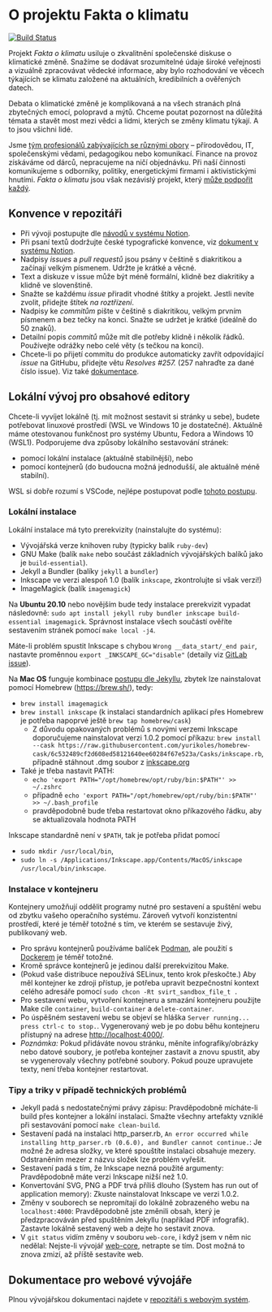 # O projektu Fakta o klimatu

[![Build Status](https://travis-ci.com/faktaoklimatu/web-cz.svg?branch=master)](https://travis-ci.com/faktaoklimatu/web-cz)

Projekt _Fakta o klimatu_ usiluje o zkvalitnění společenské diskuse o klimatické změně. Snažíme se dodávat srozumitelné údaje široké veřejnosti a vizuálně zpracovávat vědecké informace, aby bylo rozhodování ve věcech týkajících se klimatu založené na aktuálních, kredibilních a ověřených datech.

Debata o klimatické změně je komplikovaná a na všech stranách plná zbytečných emocí, polopravd a mýtů. Chceme poutat pozornost na důležitá témata a stavět most mezi vědci a lidmi, kterých se změny klimatu týkají. A to jsou všichni lidé.

Jsme [tým profesionálů zabývajících se různými obory](CONTRIBUTORS.md) – přírodovědou, IT, společenskými vědami, pedagogikou nebo komunikací. Finance na provoz získáváme od dárců, nepracujeme na ničí objednávku. Při naší činnosti komunikujeme s odborníky, politiky, energetickými firmami i aktivistickými hnutími. _Fakta o klimatu_ jsou však nezávislý projekt, který [může podpořit každý](https://www.darujme.cz/projekt/1203742).

## Konvence v repozitáři

* Při vývoji postupujte dle [návodů v systému Notion](https://www.notion.so/faktaoklimatu/GitHub-workflow-4c5b294731dc4f9a8b2203daefcff432).
* Při psaní textů dodržujte české typografické konvence, viz [dokument v systému Notion](https://www.notion.so/faktaoklimatu/Stylistika-a-typografie-0e01939715434294bf80494ad851d22b).
* Nadpisy _issues_ a _pull requestů_ jsou psány v češtině s diakritikou a začínají velkým písmenem. Udržte je krátké a věcné.
* Text a diskuze v issue může být méně formální, klidně bez diakritiky a klidně ve slovenštině.
* Snažte se každému _issue_ přiradit vhodné štítky a projekt. Jestli nevíte zvolit, přidejte štítek _na roztřízení_.
* Nadpisy ke _commitům_ pište v češtině s diakritikou, velkým prvním písmenem a bez tečky na konci. Snažte se udržet je krátké (ideálně do 50 znaků).
* Detailní popis _commitů_ může mít dle potřeby klidně i několik řádků. Používejte odrážky nebo celé věty (s tečkou na konci).
* Chcete-li po přijetí commitu do produkce automaticky zavřít odpovídající _issue_ na GitHubu, přidejte větu _Resolves #257._ (257 nahraďte za dané číslo issue). Viz také [dokumentace](https://docs.github.com/en/github/managing-your-work-on-github/linking-a-pull-request-to-an-issue).

## Lokální vývoj pro obsahové editory

Chcete-li vyvíjet lokálně (tj. mít možnost sestavit si stránky u sebe), budete potřebovat linuxové prostředí (WSL ve Windows 10 je dostatečné). Aktuálně máme otestovanou funkčnost pro systémy Ubuntu, Fedora a Windows 10 (WSL1). Podporujeme dva způsoby lokálního sestavování stránek:

* pomocí lokální instalace (aktuálně stabilnější), nebo
* pomocí kontejnerů (do budoucna možná jednodušší, ale aktuálně méně stabilní).

WSL si dobře rozumí s VSCode, nejlépe postupovat podle [tohoto postupu](https://learn.microsoft.com/en-us/windows/wsl/tutorials/wsl-vscode).

### Lokální instalace

Lokální instalace má tyto prerekvizity (nainstalujte do systému):

* Vývojářská verze knihoven ruby (typicky balík `ruby-dev`)
* GNU Make (balík `make` nebo součást základních vývojářských balíků jako je `build-essential`).
* Jekyll a Bundler (balíky `jekyll` a `bundler`)
* Inkscape ve verzi alespoň 1.0 (balík `inkscape`, zkontrolujte si však verzi!)
* ImageMagick (balík `imagemagick`)

Na **Ubuntu 20.10** nebo novějším bude tedy instalace prerekvizit vypadat následovně: `sudo apt install jekyll ruby bundler inkscape build-essential imagemagick`. Správnost instalace všech součástí ověříte sestavením stránek pomocí `make local -j4`.

Máte-li problém spustit Inkscape s chybou `Wrong __data_start/_end pair`, nastavte proměnnou `export _INKSCAPE_GC="disable"` (detaily viz [GitLab issue](https://gitlab.com/inkscape/inkscape/-/issues/1420)).

Na **Mac OS** funguje kombinace [postupu dle Jekyllu](https://jekyllrb.com/docs/installation/macos/), zbytek lze nainstalovat pomocí Homebrew (https://brew.sh/), tedy:
* `brew install imagemagick`
* `brew install inkscape` (k instalaci standardních aplikací přes Homebrew je potřeba napoprvé ještě `brew tap homebrew/cask`)
  * Z důvodu opakovaných problémů s novými verzemi Inkscape doporučujeme nainstalovat verzi 1.0.2 pomocí příkazu: `brew install --cask https://raw.githubusercontent.com/yurikoles/homebrew-cask/6c532489cf2d608ed58121640ee60284f67e523a/Casks/inkscape.rb`, případně stáhnout .dmg soubor z [inkscape.org](https://inkscape.org/release/inkscape-1.0.2/) 
* Také je třeba nastavit PATH: 
  * `echo 'export PATH="/opt/homebrew/opt/ruby/bin:$PATH"' >> ~/.zshrc`
  * případně `echo 'export PATH="/opt/homebrew/opt/ruby/bin:$PATH"' >> ~/.bash_profile`
  * pravděpodobně bude třeba restartovat okno příkazového řádku, aby se aktualizovala hodnota PATH

Inkscape standardně není v `$PATH`, tak je potřeba přidat pomocí
* `sudo mkdir /usr/local/bin`,
* `sudo ln -s /Applications/Inkscape.app/Contents/MacOS/inkscape /usr/local/bin/inkscape`.

### Instalace v kontejneru

Kontejnery umožňují oddělit programy nutné pro sestavení a spuštění webu od zbytku vašeho operačního systému. Zároveň vytvoří konzistentní prostředí, které je téměř totožné s tím, ve kterém se sestavuje živý, publikovaný web.

* Pro správu kontejnerů používáme balíček [Podman](https://podman.io), ale použití s [Dockerem](https://www.docker.com/) je téměř totožné.
* Kromě správce kontejnerů je jedinou další prerekvizitou Make.
* (Pokud vaše distribuce nepoužívá SELinux, tento krok přeskočte.) Aby měl kontejner ke zdroji přístup, je potřeba upravit bezpečnostní kontext celého adresáře pomocí `sudo chcon -Rt svirt_sandbox_file_t .`
* Pro sestavení webu, vytvoření kontejneru a smazání kontejneru použijte Make cíle `container`, `build-container` a `delete-container`.
* Po úspěšném sestavení webu se objeví se hláška `Server running... press ctrl-c to stop.`. Vygenerovaný web je po dobu běhu kontejneru přístupný na adrese <http://localhost:4000/>.
* _Poznámka:_ Pokud přidáváte novou stránku, měníte infografiky/obrázky nebo datové soubory, je potřeba kontejner zastavit a znovu spustit, aby se vygenerovaly všechny potřebné soubory. Pokud pouze upravujete texty, není třeba kontejner restartovat.

### Tipy a triky v případě technických problémů

* Jekyll padá s nedostatečnými právy zápisu: Pravděpodobně mícháte-li build přes kontejner a lokální instalaci. Smažte všechny artefakty vzniklé při sestavování pomocí `make clean-build`.
* Sestavení padá na instalaci http_parser.rb, `An error occurred while installing http_parser.rb (0.6.0), and Bundler cannot continue.`: Je možné že adresa složky, ve které spouštíte instalaci obsahuje mezery. Odstraněním mezer z názvu složek lze problém vyřešit.
* Sestavení padá s tím, že Inkscape nezná použité argumenty: Pravděpodobně máte verzi Inkscape nižší než 1.0.
* Konvertování SVG, PNG a PDF trvá příliš dlouho (System has run out of application memory): Zkuste nainstalovat Inkscape ve verzi 1.0.2.
* Změny v souborech se nepromítají do lokálně zobrazeného webu na `localhost:4000`: Pravděpodobně jste změnili obsah, který je předzpracováván před spuštěním Jekyllu (například PDF infografik). Zastavte lokálně sestavený web a dejte ho sestavit znova.
* V `git status` vidím změny v souboru `web-core`, i když jsem v něm nic nedělal: Nejste-li vývojář [web-core](https://github.com/faktaoklimatu/web-core), netrapte se tím. Dost možná to znova zmizí, až příště sestavíte web.

## Dokumentace pro webové vývojáře

Plnou vývojářskou dokumentaci najdete v [repozitáři s webovým systém](https://github.com/faktaoklimatu/web-core).
